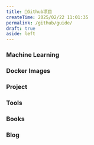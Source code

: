 ```yaml
---
title: 🌟Github项目
createTime: 2025/02/22 11:01:35
permalink: /github/guide/
draft: true
aside: left
---
```

### Machine Learning
<RepoCard repo="scikit-learn/scikit-learn" />

### Docker Images
<CardGrid>
  <RepoCard repo="AlistGo/alist" />
  <RepoCard repo="CorentinTh/it-tools" />
  <RepoCard repo="vastsa/FileCodeBox" />
  <RepoCard repo="usememos/memos" />
  <RepoCard repo="modelscope/FunASR" />
</CardGrid>

### Project
<RepoCard repo="jeecgboot/JeecgBoot" />
<CardGrid>
  <RepoCard repo="yangzongzhuan/RuoYi" />
</CardGrid>

### Tools
<CardGrid>
  <RepoCard repo="CherryHQ/cherry-studio" />
  <RepoCard repo="hiroi-sora/Umi-OCR" />
  <RepoCard repo="anuraghazra/github-readme-stats" />
  <RepoCard repo="deepseek-ai/awesome-deepseek-integration" />
  <RepoCard repo="carbon-app/carbon" />
  <RepoCard repo="yoshi389111/github-profile-3d-contrib" />
</CardGrid>

### Books
<CardGrid>
  <RepoCard repo="EbookFoundation/free-programming-books" />
  <RepoCard repo="jaywcjlove/reference" />
  <RepoCard repo="freeCodeCamp/freeCodeCamp" />
  <RepoCard repo="youngyangyang04/leetcode-master" />
</CardGrid>

### Blog
<CardGrid>
  <RepoCard repo="vuejs/vuepress" />
  <RepoCard repo="vuejs/vitepress" />
  <RepoCard repo="imsyy/vitepress-theme-curve" />
  <RepoCard repo="pengzhanbo/vuepress-theme-plume" />
</CardGrid>

